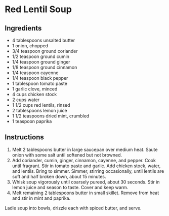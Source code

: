 # Red Lentil Soup

## Ingredients

- 4 tablespoons unsalted butter
- 1 onion, chopped
- 3/4 teaspoon ground coriander
- 1/2 teaspoon ground cumin
- 1/4 teaspoon ground ginger
- 1/8 teaspoon ground cinnamon
- 1/4 teaspoon cayenne
- 1/4 teaspoon black pepper
- 1 tablespoon tomato paste
- 1 garlic clove, minced
- 4 cups chicken stock
- 2 cups water
- 1 1/2 cups red lentils, rinsed
- 2 tablespoons lemon juice
- 1 1/2 teaspoons dried mint, crumbled
- 1 teaspoon paprika

## Instructions

1. Melt 2 tablespoons butter in large saucepan over medium heat. Saute onion with some salt until softened but not browned.
2. Add coriander, cumin, ginger, cinnamon, cayenne, and pepper. Cook until fragrant. Stir in tomato paste and garlic. Add chicken stock, water, and lentils. Bring to simmer. Simmer, stirring occasionally, until lentils are soft and half broken down, about 15 minutes.
3. Whisk soup vigorously until coarsely pureed, about 30 seconds. Stir in lemon juice and season to taste. Cover and keep warm.
4. Melt remaining 2 tablespoons butter in small skillet. Remove from heat and stir in mint and paprika.

Ladle soup into bowls, drizzle each with spiced butter, and serve.

